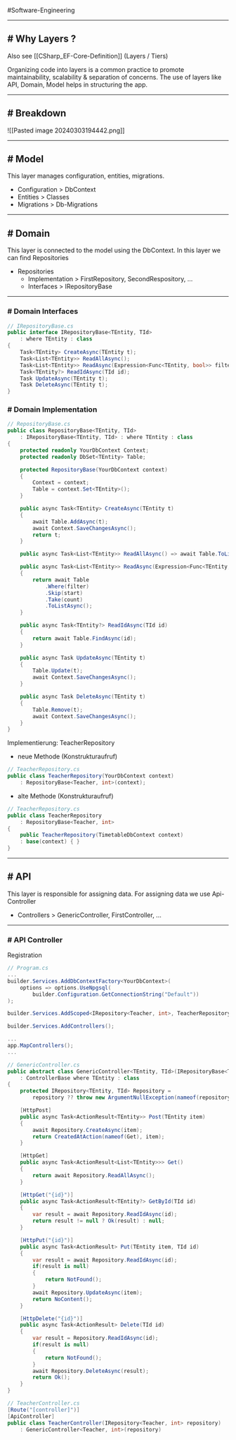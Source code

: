 #Software-Engineering 

---
## # Why Layers ?

Also see [[CSharp_EF-Core-Definition]] (Layers / Tiers)

Organizing code into layers is a common practice to promote maintainability, scalability & separation of concerns. 
The use of layers like API, Domain, Model helps in structuring the app.

---
## # Breakdown

![[Pasted image 20240303194442.png]]

---
## # Model

This layer manages configuration, entities, migrations.
- Configuration > DbContext
- Entities > Classes
- Migrations > Db-Migrations

---
## # Domain

This layer is connected to the model using the DbContext.
In this layer we can find Repositories
- Repositories
	- Implementation > FirstRepository, SecondRespository, ...
	- Interfaces > IRepositoryBase

---
### # Domain Interfaces

```csharp
// IRepositoryBase.cs
public interface IRepositoryBase<TEntity, TId>
	: where TEntity : class
{
	Task<TEntity> CreateAsync(TEntity t);
	Task<List<TEntity>> ReadAllAsync();
	Task<List<TEntity>> ReadAsync(Expression<Func<TEntity, bool>> filter, int start, int count);
	Task<TEntity?> ReadIdAsync(TId id);
	Task UpdateAsync(TEntity t);
	Task DeleteAsync(TEntity t);
}
```

### # Domain Implementation

```csharp
// RepositoryBase.cs
public class RepositoryBase<TEntity, TId> 
	: IRepositoryBase<TEntity, TId>	: where TEntity : class
{
	protected readonly YourDbContext Context;
	protected readonly DbSet<TEntity> Table;

	protected RepositoryBase(YourDbContext context) 
	{
		Context = context;
		Table = context.Set<TEntity>();
	}

	public async Task<TEntity> CreateAsync(TEntity t)
	{
		await Table.AddAsync(t);
		await Context.SaveChangesAsync();
		return t;
	}

	public async Task<List<TEntity>> ReadAllAsync() => await Table.ToListAsync();

	public async Task<List<TEntity>> ReadAsync(Expression<Func<TEntity, bool>> filter, int start int count)
	{
		return await Table
			.Where(filter)
			.Skip(start)
			.Take(count)
			.ToListAsync();
	}

	public async Task<TEntity?> ReadIdAsync(TId id)
	{
		return await Table.FindAsync(id);
	}

	public async Task UpdateAsync(TEntity t)
	{
		Table.Update(t);
		await Context.SaveChangesAsync();
	}

	public async Task DeleteAsync(TEntity t)
	{
		Table.Remove(t);
		await Context.SaveChangesAsync();
	}
}
```

Implementierung: TeacherRepository
- neue Methode (Konstrukturaufruf)

```csharp
// TeacherRepository.cs
public class TeacherRepository(YourDbContext context)
	: RepositoryBase<Teacher, int>(context);
```

- alte Methode (Konstrukturaufruf)

```csharp
// TeacherRepository.cs
public class TeacherRepository 
	: RepositoryBase<Teacher, int> 
{ 
	public TeacherRepository(TimetableDbContext context) 
	: base(context) { } 
}
```

---
## # API

This layer is responsible for assigning data. 
			For assigning data we use Api-Controller
- Controllers > GenericController, FirstController, ...

---
### # API Controller

Registration

```csharp
// Program.cs
...
builder.Services.AddDbContextFactory<YourDbContext>(  
    options => options.UseNpgsql(  
        builder.Configuration.GetConnectionString("Default"))  
);

builder.Services.AddScoped<IRepository<Teacher, int>, TeacherRepository>();

builder.Services.AddControllers();

...
app.MapControllers();
...
```

```csharp
// GenericController.cs
public abstract class GenericController<TEntity, TId>(IRepositoryBase<TEntity, TId> repository)	
	: ControllerBase where TEntity : class
{
	protected IRepository<TEntity, TId> Repository = 
		repository ?? throw new ArgumentNullException(nameof(repository));

	[HttpPost]
	public async Task<ActionResult<TEntity>> Post(TEntity item)
	{
		await Repository.CreateAsync(item);
		return CreatedAtAction(nameof(Get), item);
	}

	[HttpGet]
	public async Task<ActionResult<List<TEntity>>> Get()
	{
		return await Repository.ReadAllAsync();
	}

	[HttpGet("{id}")]
	public async Task<ActionResult<TEntity?> GetById(TId id)
	{
		var result = await Repository.ReadIdAsync(id);
		return result != null ? Ok(result) : null;
	}

	[HttpPut("{id}")]
	public async Task<ActionResult> Put(TEntity item, TId id)
	{
		var result = await Repository.ReadIdAsync(id);
		if(result is null)
		{
			return NotFound();
		}
		await Repository.UpdateAsync(item);
		return NoContent();
	}

	[HttpDelete("{id}")]
	public async Task<ActionResult> Delete(TId id)
	{
		var result = Repository.ReadIdAsync(id);
		if(result is null)
		{
			return NotFound();
		}
		await Repository.DeleteAsync(result);
		return Ok();
	}
}
```

```csharp
// TeacherController.cs
[Route("[controller]")]
[ApiController]
public class TeacherController(IRepository<Teacher, int> repository) 
	: GenericController<Teacher, int>(repository)
```

